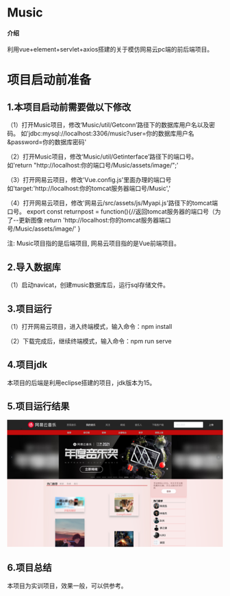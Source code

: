 # Music

#### 介绍
利用vue+element+servlet+axios搭建的关于模仿网易云pc端的前后端项目。

# 项目启动前准备

## 1.本项目启动前需要做以下修改

（1）打开Music项目，修改‘Music/util/Getconn’路径下的数据库用户名以及密码。
如'jdbc:mysql://localhost:3306/music?user=你的数据库用户名&password=你的数据库密码'

（2）打开Music项目，修改‘Music/util/Getinterface’路径下的端口号。
如'return "http://localhost:你的端口号/Music/assets/image/";'

（3）打开网易云项目，修改'Vue.config.js'里面办理的端口号
如'target:'http://localhost:你的tomcat服务器端口号/Music','

（4）打开网易云项目，修改'网易云/src/assets/js/Myapi.js'路径下的tomcat端口号。
export const returnpost = function(){//返回tomcat服务器的端口号（为了--更新图像
    return 'http://localhost:你的tomcat服务器端口号/Music/assets/image/'
}

注: Music项目指的是后端项目, 网易云项目指的是Vue前端项目。

## 2.导入数据库

（1）启动navicat，创建music数据库后，运行sql存储文件。

## 3.项目运行

（1）打开网易云项目，进入终端模式，输入命令：npm install

（2）下载完成后，继续终端模式，输入命令：npm run serve

## 4.项目jdk

本项目的后端是利用eclipse搭建的项目，jdk版本为15。

## 5.项目运行结果

![输入图片说明](%E5%9B%BE%E7%89%87.png)


## 6.项目总结

本项目为实训项目，效果一般，可以供参考。
